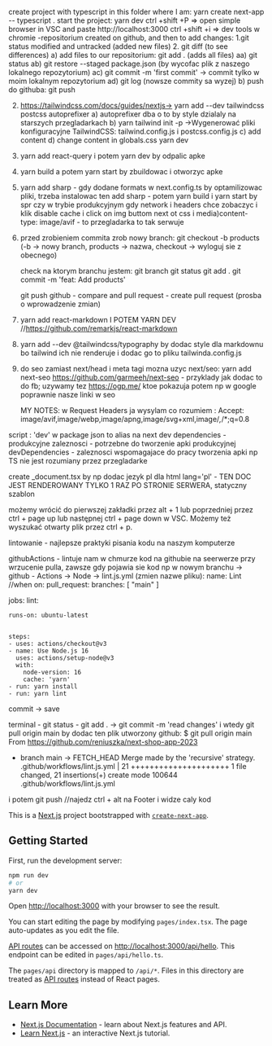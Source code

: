 create project with typescript in this folder where I am: yarn create next-app -- typescript .
start the project: yarn dev
ctrl +shift +P => open simple browser in VSC and paste http://localhost:3000
ctrl +shift +i => dev tools w chromie
-repositorium created on github, and then to add changes:
1.git status modified and untracked (added new files) 2. git diff (to see differences)
a) add files to our repositorium: git add . (adds all files)
aa) git status
ab) git restore --staged package.json (by wycofac plik z naszego lokalnego repozytorium)
ac) git commit -m 'first commit' -> commit tylko w moim lokalnym repozytorium
ad) git log (nowsze commity sa wyzej)
b) push do githuba: git push

2. https://tailwindcss.com/docs/guides/nextjs-> yarn add --dev tailwindcss postcss autoprefixer
   a) autoprefixer dba o to by style dzialaly na starszych przegladarkach
   b) yarn tailwind init -p ->Wygenerować pliki konfiguracyjne TailwindCSS: tailwind.config.js i postcss.config.js
   c) add content
   d) change content in globals.css
   yarn dev

3. yarn add react-query i potem yarn dev by odpalic apke

4. yarn build a potem yarn start by zbuildowac i otworzyc apke

5. yarn add sharp - gdy dodane formats w next.config.ts by optamilizowac pliki, trzeba instalowac ten add sharp - potem yarn build i yarn start by spr czy w trybie produkcyjnym gdy network i headers chce zobaczyc i klik disable cache i click on img buttom next ot css i media)content-type: image/avif - to przegladarka to tak serwuje

6. przed zrobieniem commita zrob nowy branch:
   git checkout -b products (-b -> nowy branch, products -> nazwa, checkout -> wyloguj sie z obecnego)

   check na ktorym branchu jestem: git branch
   git status
   git add .
   git commit -m 'feat: Add products'

   git push
   github - compare and pull request - create pull request (prosba o wprowadzenie zmian)

7. yarn add react-markdown I POTEM YARN DEV //https://github.com/remarkjs/react-markdown

8. yarn add --dev @tailwindcss/typography by dodac style dla markdownu bo tailwind ich nie renderuje i dodac go to pliku tailwinda.config.js

9. do seo zamiast next/head i meta tagi mozna uzyc next/seo: yarn add next-seo
   https://github.com/garmeeh/next-seo - przyklady jak dodac to do fb; uzywamy tez https://ogp.me/ ktoe pokazuja potem np w google poprawnie nasze linki w seo

   MY NOTES:
   w Request Headers ja wysylam co rozumiem : Accept: image/avif,image/webp,image/apng,image/svg+xml,image/_,_/\*;q=0.8

script : 'dev' w package json to alias na next dev
dependencies - produkcyjne zaleznosci - potrzebne do tworzenie apki produkcyjnej
devDependencies - zaleznosci wspomagajace do pracy tworzenia apki np TS nie jest rozumiany przez przegladarke

create \_document.tsx by np dodac jezyk pl dla html lang='pl' - TEN DOC JEST RENDEROWANY TYLKO 1 RAZ PO STRONIE SERWERA, statyczny szablon

możemy wrócić do pierwszej zakładki przez alt + 1 lub poprzedniej przez ctrl + page up lub następnej ctrl + page down w VSC. Możemy też wyszukać otwarty plik przez ctrl + p.

lintowanie - najlepsze praktyki pisania kodu na naszym komputerze

githubActions - lintuje nam w chmurze kod na githubie na seerwerze przy wrzucenie pulla, zawsze gdy pojawia sie kod np w nowym branchu -> github - Actions -> Node -> lint.js.yml (zmien nazwe pliku):
name: Lint
//when
on:
pull_request:
branches: [ "main" ]

jobs:
lint:

    runs-on: ubuntu-latest


    steps:
    - uses: actions/checkout@v3
    - name: Use Node.js 16
      uses: actions/setup-node@v3
      with:
        node-version: 16
        cache: 'yarn'
    - run: yarn install
    - run: yarn lint

commit -> save

terminal - git status - git add . -> git commit -m 'read changes' i wtedy git pull origin main by dodac ten plik utworzony github: $ git pull origin main
From https://github.com/reniuszka/next-shop-app-2023

- branch main -> FETCH_HEAD
  Merge made by the 'recursive' strategy.
  .github/workflows/lint.js.yml | 21 +++++++++++++++++++++
  1 file changed, 21 insertions(+)
  create mode 100644 .github/workflows/lint.js.yml

i potem git push
//najedz ctrl + alt na Footer i widze caly kod

This is a [Next.js](https://nextjs.org/) project bootstrapped with [`create-next-app`](https://github.com/vercel/next.js/tree/canary/packages/create-next-app).

## Getting Started

First, run the development server:

```bash
npm run dev
# or
yarn dev
```

Open [http://localhost:3000](http://localhost:3000) with your browser to see the result.

You can start editing the page by modifying `pages/index.tsx`. The page auto-updates as you edit the file.

[API routes](https://nextjs.org/docs/api-routes/introduction) can be accessed on [http://localhost:3000/api/hello](http://localhost:3000/api/hello). This endpoint can be edited in `pages/api/hello.ts`.

The `pages/api` directory is mapped to `/api/*`. Files in this directory are treated as [API routes](https://nextjs.org/docs/api-routes/introduction) instead of React pages.

## Learn More

- [Next.js Documentation](https://nextjs.org/docs) - learn about Next.js features and API.
- [Learn Next.js](https://nextjs.org/learn) - an interactive Next.js tutorial.
